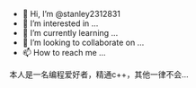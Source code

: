 - 👋 Hi, I’m @stanley2312831
- 👀 I’m interested in ...
- 🌱 I’m currently learning ...
- 💞️ I’m looking to collaborate on ...
- 📫 How to reach me ...

<!---
stanley2312831/stanley2312831 is a ✨ special ✨ repository because its `README.md` (this file) appears on your GitHub profile.
You can click the Preview link to take a look at your changes.
--->
本人是一名编程爱好者，精通c++，其他一律不会...

